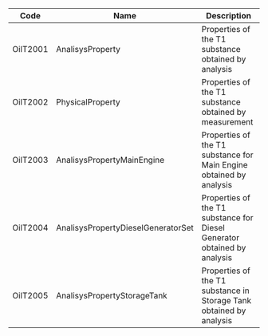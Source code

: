 | Code     	| Name                               	| Description                                                              	|
|----------	|------------------------------------	|--------------------------------------------------------------------------	|
| OilT2001 	| AnalisysProperty                   	| Properties of the T1 substance obtained by analysis                      	|
| OilT2002 	| PhysicalProperty                   	| Properties of the T1 substance obtained by measurement                   	|
| OilT2003 	| AnalisysPropertyMainEngine         	| Properties of the T1 substance for Main Engine obtained by analysis      	|
| OilT2004 	| AnalisysPropertyDieselGeneratorSet 	| Properties of the T1 substance for Diesel Generator obtained by analysis 	|
| OilT2005 	| AnalisysPropertyStorageTank        	| Properties of the T1 substance in Storage Tank obtained by analysis      	|